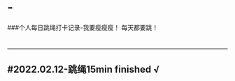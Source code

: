 # -
###个人每日跳绳打卡记录-我要瘦瘦瘦！
   每天都要跳！
#

----------------
#2022.02.12-跳绳15min    finished √
----------------
